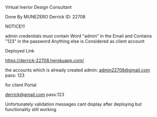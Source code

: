 Virtual Inerior Design Consultant

Done By MUNEZERO Derrick
ID: 22708

NOTICE!!!

admin credentials must contain Word "admin" in the Email
and Contains "123" in the password
Anything else is Considered as client account

Deployed Link

https://derrick-22708.herokuapp.com/

the accounts which is already created
admin: admin22708@gmail.com
pass: 123

for client Portal

derrick@gmail.com
pass:123


Unfortunately validation messages cant display after deploying but functionality
still working


